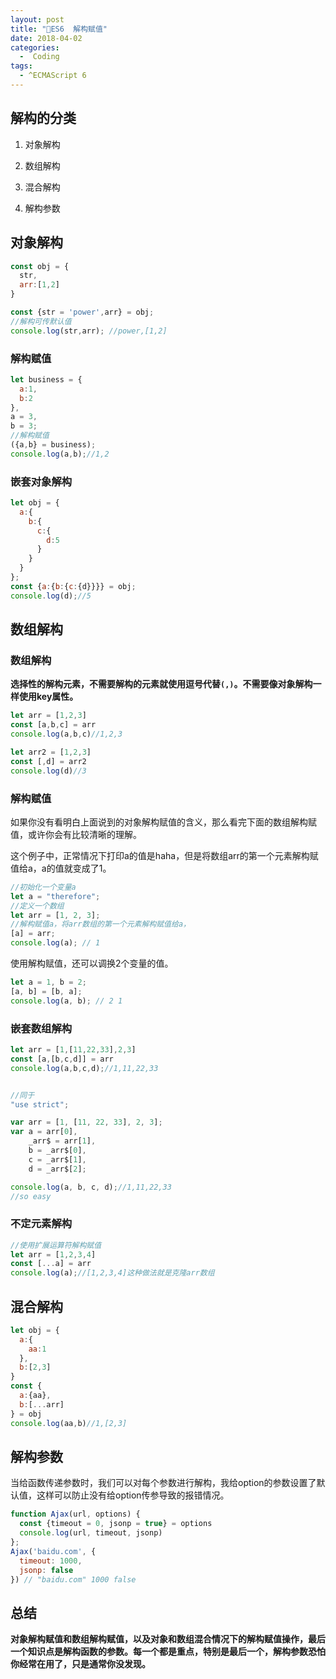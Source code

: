 ```yaml
---
layout: post
title: "🚀ES6  解构赋值"
date: 2018-04-02
categories:
  -  Coding 
tags:
  - ^ECMAScript 6
---
```

## 解构的分类
1. 对象解构

2. 数组解构

3. 混合解构

4. 解构参数

## 对象解构
```js
const obj = {
  str,
  arr:[1,2]
}

const {str = 'power',arr} = obj;
//解构可传默认值
console.log(str,arr); //power,[1,2]
```
### 解构赋值
```js
let business = {
  a:1,
  b:2
},
a = 3,
b = 3;
//解构赋值
({a,b} = business);
console.log(a,b);//1,2
```
### 嵌套对象解构
```js
let obj = {
  a:{
    b:{
      c:{
        d:5
      }
    }
  }
};
const {a:{b:{c:{d}}}} = obj;
console.log(d);//5
```
## 数组解构

### 数组解构

**选择性的解构元素，不需要解构的元素就使用逗号代替`(,)`。不需要像对象解构一样使用key属性。**
```js
let arr = [1,2,3]
const [a,b,c] = arr
console.log(a,b,c)//1,2,3

let arr2 = [1,2,3]
const [,d] = arr2
console.log(d)//3
```

### 解构赋值
如果你没有看明白上面说到的对象解构赋值的含义，那么看完下面的数组解构赋值，或许你会有比较清晰的理解。

这个例子中，正常情况下打印a的值是haha，但是将数组arr的第一个元素解构赋值给a，a的值就变成了1。
```js
//初始化一个变量a
let a = "therefore";
//定义一个数组
let arr = [1, 2, 3];
//解构赋值a，将arr数组的第一个元素解构赋值给a，
[a] = arr;
console.log(a); // 1
```
使用解构赋值，还可以调换2个变量的值。
```js
let a = 1, b = 2;
[a, b] = [b, a];
console.log(a, b); // 2 1
```
### 嵌套数组解构
```js
let arr = [1,[11,22,33],2,3]
const [a,[b,c,d]] = arr
console.log(a,b,c,d);//1,11,22,33


//同于
"use strict";

var arr = [1, [11, 22, 33], 2, 3];
var a = arr[0],
    _arr$ = arr[1],
    b = _arr$[0],
    c = _arr$[1],
    d = _arr$[2];

console.log(a, b, c, d);//1,11,22,33
//so easy
```
### 不定元素解构
```js
//使用扩展运算符解构赋值
let arr = [1,2,3,4]
const [...a] = arr
console.log(a);//[1,2,3,4]这种做法就是克隆arr数组
```
## 混合解构
```js
let obj = {
  a:{
    aa:1
  },
  b:[2,3]
}
const {
  a:{aa},
  b:[...arr]
} = obj
console.log(aa,b)//1,[2,3]
```
## 解构参数
当给函数传递参数时，我们可以对每个参数进行解构，我给option的参数设置了默认值，这样可以防止没有给option传参导致的报错情况。
```js
function Ajax(url, options) {
  const {timeout = 0, jsonp = true} = options
  console.log(url, timeout, jsonp)
};
Ajax('baidu.com', {
  timeout: 1000,
  jsonp: false
}) // "baidu.com" 1000 false
```

## 总结
**对象解构赋值和数组解构赋值，以及对象和数组混合情况下的解构赋值操作，最后一个知识点是解构函数的参数。每一个都是重点，特别是最后一个，解构参数恐怕你经常在用了，只是通常你没发现。**
